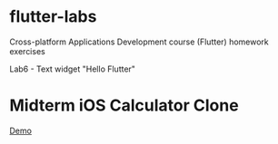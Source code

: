 # flutter-labs
Cross-platform Applications Development course (Flutter) homework exercises

Lab6 - Text widget "Hello Flutter"

# Midterm iOS Calculator Clone
[Demo](https://imgpile.com/images/uq9SMx.gif)
